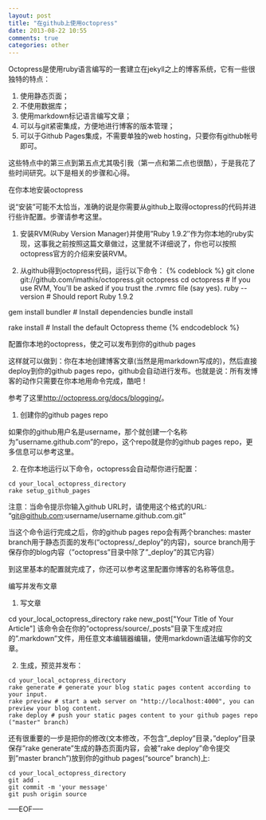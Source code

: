 ```yaml
---
layout: post
title: "在github上使用octopress"
date: 2013-08-22 10:55
comments: true
categories: other
---
```


Octopress是使用ruby语言编写的一套建立在jekyll之上的博客系统，它有一些很独特的特点：

1. 使用静态页面；
2. 不使用数据库；
3. 使用markdown标记语言编写文章；
4. 可以与git紧密集成，方便地进行博客的版本管理；
5. 可以于Github Pages集成，不需要单独的web hosting，只要你有github帐号即可。


这些特点中的第三点到第五点尤其吸引我（第一点和第二点也很酷），于是我花了些时间研究。以下是相关的步骤和心得。

在你本地安装octopress

说“安装”可能不太恰当，准确的说是你需要从github上取得octopress的代码并进行些许配置。步骤请参考这里。

1. 安装RVM(Ruby Version Manager)并使用”Ruby 1.9.2″作为你本地的ruby实现，这事我之前按照这篇文章做过，这里就不详细说了，你也可以按照octopress官方的介绍来安装RVM。

2. 从github得到octopress代码，运行以下命令：
{% codeblock %}
git clone git://github.com/imathis/octopress.git octopress
cd octopress    # If you use RVM, You'll be asked if you trust the .rvmrc file (say yes).
ruby --version  # Should report Ruby 1.9.2

gem install bundler # Install dependencies
bundle install

rake install # Install the default Octopress theme
{% endcodeblock %}

配置你本地的octopress，使之可以发布到你的github pages

这样就可以做到：你在本地创建博客文章(当然是用markdown写成的)，然后直接deploy到你的github pages repo，github会自动进行发布。也就是说：所有发博客的动作只需要在你本地用命令完成，酷吧！

参考了这里<http://octopress.org/docs/blogging/>。

1. 创建你的github pages repo

如果你的github用户名是username，那个就创建一个名称为”username.github.com”的repo，这个repo就是你的github pages repo，更多信息可以参考这里。

2. 在你本地运行以下命令，octopress会自动帮你进行配置：
```
cd your_local_octopress_directory
rake setup_github_pages
```
注意：当命令提示你输入github URL时，请使用这个格式的URL: “git@github.com:username/username.github.com.git”

当这个命令运行完成之后，你的github pages repo会有两个branches: master branch用于静态页面的发布(“octopress/_deploy”的内容)，source branch用于保存你的blog内容（”octopress”目录中除了”_deploy”的其它内容）

到这里基本的配置就完成了，你还可以参考这里配置你博客的名称等信息。

编写并发布文章

1. 写文章

cd your_local_octopress_directory
rake new_post["Your Title of Your Article"]
该命令会在你的”octopress/source/_posts”目录下生成对应的”.markdown”文件，用任意文本编辑器编辑，使用markdown语法编写你的文章。

2. 生成，预览并发布：
```
cd your_local_octopress_directory
rake generate # generate your blog static pages content according to your input. 
rake preview # start a web server on "http://localhost:4000", you can preview your blog content.
rake deploy # push your static pages content to your github pages repo ("master" branch)
```
还有很重要的一步是把你的修改(文本修改，不包含”_deploy”目录，”deploy”目录保存”rake generate”生成的静态页面内容，会被”rake deploy”命令提交到”master branch”)放到你的github pages(“source” branch)上:
```
cd your_local_octopress_directory
git add .
git commit -m 'your message'
git push origin source
```
—–EOF—–
